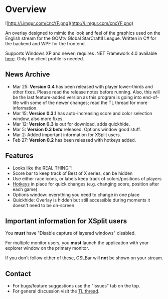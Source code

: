 # Overview #
![http://i.imgur.com/cncYF.png](http://i.imgur.com/cncYF.png)

An overlay designed to mimic the look and feel of the graphics used on the English stream for the GOMtv Global StarCraftII League. Written in C# for the backend and WPF for the frontend.

Supports Windows XP and newer; requires .NET Framework 4.0 available <a href='http://www.microsoft.com/net'>here</a>. Only the client profile is needed.

## News Archive ##
  * Mar 25: <b>Version 0.4</b> has been released with player lower-thirds and other fixes. Please read the release notes before running. Also, this will be the last feature-added version as this program is going into end-of-life with some of the newer changes; read the TL thread for more information.
  * Mar 15: <b>Version 0.3.1</b> has auto-increasing score and color selection window, also more fixes.
  * Mar 12: <b>Version 0.3</b> is out for download, adds quickhide.
  * Mar 5: <b>Version 0.3 <em>beta</em></b> released. Options window good stuff.
  * Mar 2: Added important information for XSplit users.
  * Feb 27: <b>Version 0.2</b> has been released with hotkeys added.


## Features ##
  * Looks like the REAL THING™!
  * Score bar to keep track of Best of X series, can be hidden
  * Use either race icons, or labels keep track of colors/positions of players
  * [Hotkeys](Hotkeys.md) in place for quick changes (e.g. changing score, position after each game)
  * Options window: everything you need to change in one place
  * Quickhide: Overlay is hidden but still accessible during moments it doesn't need to be on-screen

## Important information for XSplit users ##
You **must** have "Disable capture of layered windows" disabled.

For multiple monitor users, you **must** launch the application with your explorer window on the primary monitor.

If you don't follow either of these, GSLBar will **not** be shown on your stream.


## Contact ##
  * For bugs/feature suggestions use the "Issues" tab on the top.
  * For general discussion visit the <a href='http://www.teamliquid.net/forum/viewmessage.php?topic_id=195571'>TL thread</a>.